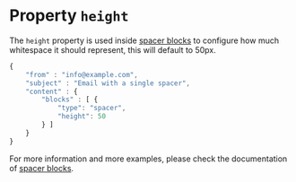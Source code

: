 # Property `height`

The `height` property is used inside [spacer blocks](json/block-spacer)
to configure how much whitespace it should represent, this will default to 50px.

```javascript
{
    "from" : "info@example.com",
    "subject" : "Email with a single spacer",
    "content" : {
        "blocks" : [ {
            "type": "spacer",
            "height": 50
        } ]
    }
}
```

For more information and more examples, please check the documentation
of [spacer blocks](json/block-spacer).
